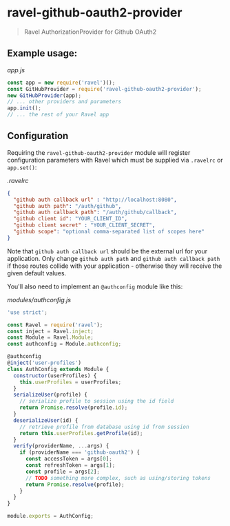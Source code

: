 # ravel-github-oauth2-provider

> Ravel AuthorizationProvider for Github OAuth2

## Example usage:

*app.js*
```javascript
const app = new require('ravel')();
const GitHubProvider = require('ravel-github-oauth2-provider');
new GitHubProvider(app);
// ... other providers and parameters
app.init();
// ... the rest of your Ravel app
```

## Configuration

Requiring the `ravel-github-oauth2-provider` module will register configuration parameters with Ravel which must be supplied via `.ravelrc` or `app.set()`:

*.ravelrc*
```json
{
  "github auth callback url" : "http://localhost:8080",
  "github auth path": "/auth/github",
  "github auth callback path": "/auth/github/callback",
  "github client id": "YOUR_CLIENT_ID",
  "github client secret" : "YOUR_CLIENT_SECRET",
  "github scope": "optional comma-separated list of scopes here"
}
```

Note that `github auth callback url` should be the external url for your application. Only change `github auth path` and `github auth callback path` if those routes collide with your application - otherwise they will receive the given default values.

You'll also need to implement an `@authconfig` module like this:

*modules/authconfig.js*
```js
'use strict';

const Ravel = require('ravel');
const inject = Ravel.inject;
const Module = Ravel.Module;
const authconfig = Module.authconfig;

@authconfig
@inject('user-profiles')
class AuthConfig extends Module {
  constructor(userProfiles) {
    this.userProfiles = userProfiles;
  }
  serializeUser(profile) {
    // serialize profile to session using the id field
    return Promise.resolve(profile.id);
  }
  deserializeUser(id) {
    // retrieve profile from database using id from session
    return this.userProfiles.getProfile(id);
  }
  verify(providerName, ...args) {
    if (providerName === 'github-oauth2') {
      const accessToken = args[0];
      const refreshToken = args[1];
      const profile = args[2];
      // TODO something more complex, such as using/storing tokens
      return Promise.resolve(profile);
    }
  }
}

module.exports = AuthConfig;
```
